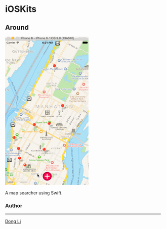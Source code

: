 # iOSKits
<html>
<body>
<h2>Around</h2>
<img src="https://raw.githubusercontent.com/mewhuan/iOSKits/master/Around/pics/mapsearch.gif" width="270" height="480">
<p>A map searcher using Swift.</p>
<h3>Author</h3>  <hr style="height:2px">
<a href="https://github.com/mewhuan">Dong Li</a>
</body>
</html>
